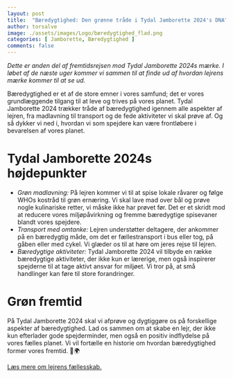 ```yaml
---
layout: post
title:  "Bæredygtighed: Den grønne tråde i Tydal Jamborette 2024's DNA"
author: torsalve
image: ./assets/images/Logo/bæredygtighed_flad.png
categories: [ Jamborette, Bæredygtighed ]
comments: false
---
```


*Dette er anden del af fremtidsrejsen mod Tydal Jamborette 2024s mærke. I løbet af de næste uger kommer vi sammen til at finde ud af hvordan lejrens mærke kommer til at se ud.*

Bæredygtighed er et af de store emner i vores samfund; det er vores grundlæggende tilgang til at leve og trives på vores planet. Tydal Jamborette 2024 trækker tråde af bæredygtighed igennem alle aspekter af lejren, fra madlavning til transport og de fede aktiviteter vi skal prøve af. Og så dykker vi ned i, hvordan vi som spejdere kan være frontløbere i bevarelsen af vores planet.

# Tydal Jamborette 2024s højdepunkter
- *Grøn madlavning:* På lejren kommer vi til at spise lokale råvarer og følge WHOs kostråd til grøn ernæring. Vi skal lave mad over bål og prøve nogle kulinariske retter, vi måske ikke har prøvet før. Det er et skridt mod at reducere vores miljøpåvirkning og fremme bæredygtige spisevaner blandt vores spejdere.
- *Transport med omtanke:* Lejren understøtter deltagere, der ankommer på en bæredygtig måde, om det er fællestransport i bus eller tog, på gåben eller med cykel. Vi glæder os til at høre om jeres rejse til lejren.
- *Bæredygtige aktiviteter:* Tydal Jamborette 2024 vil tilbyde en række bæredygtige aktiviteter, der ikke kun er lærerige, men også inspirerer spejderne til at tage aktivt ansvar for miljøet. Vi tror på, at små handlinger kan føre til store forandringer.

# Grøn fremtid
På Tydal Jamborette 2024 skal vi afprøve og dygtiggøre os på forskellige aspekter af bæredygtighed. Lad os sammen om at skabe en lejr, der ikke kun efterlader gode spejderminder, men også en positiv indflydelse på vores fælles planet. Vi vil fortælle en historie om hvordan bæredygtighed former vores fremtid. 🌿🌍


[Læs mere om lejrens fællesskab.](/om-fællesskab)<br>
<!-- [Læs mere om lejrens fokus på friluftsliv.](/om-friluftsliv)<br> -->
<!-- [Læs mere om lejrens mærke.](/om-mærket) -->
